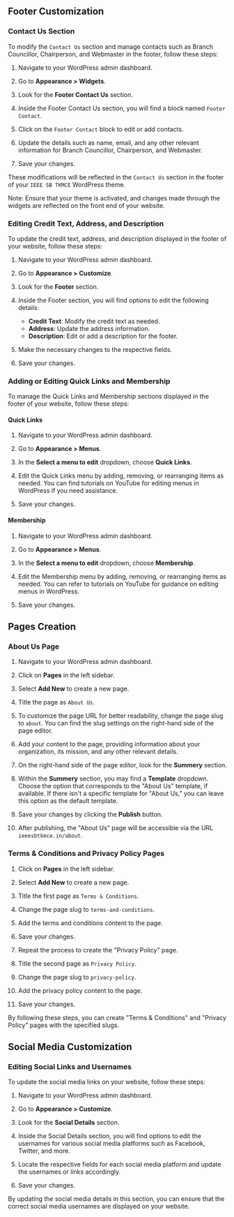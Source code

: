 ## Footer Customization

### Contact Us Section

To modify the `Contact Us` section and manage contacts such as Branch Councillor, Chairperson, and Webmaster in the footer, follow these steps:

1. Navigate to your WordPress admin dashboard.
2. Go to **Appearance > Widgets**.

3. Look for the **Footer Contact Us** section.

4. Inside the Footer Contact Us section, you will find a block named `Footer Contact`.

5. Click on the `Footer Contact` block to edit or add contacts.

6. Update the details such as name, email, and any other relevant information for Branch Councillor, Chairperson, and Webmaster.

7. Save your changes.

These modifications will be reflected in the `Contact Us` section in the footer of your `IEEE SB TKMCE` WordPress theme.

Note: Ensure that your theme is activated, and changes made through the widgets are reflected on the front end of your website.

### Editing Credit Text, Address, and Description

To update the credit text, address, and description displayed in the footer of your website, follow these steps:

1. Navigate to your WordPress admin dashboard.

2. Go to **Appearance > Customize**.

3. Look for the **Footer** section.

4. Inside the Footer section, you will find options to edit the following details:

   - **Credit Text**: Modify the credit text as needed.
   - **Address**: Update the address information.
   - **Description**: Edit or add a description for the footer.

5. Make the necessary changes to the respective fields.

6. Save your changes.

### Adding or Editing Quick Links and Membership

To manage the Quick Links and Membership sections displayed in the footer of your website, follow these steps:

#### Quick Links

1. Navigate to your WordPress admin dashboard.

2. Go to **Appearance > Menus**.

3. In the **Select a menu to edit** dropdown, choose **Quick Links**.

4. Edit the Quick Links menu by adding, removing, or rearranging items as needed. You can find tutorials on YouTube for editing menus in WordPress if you need assistance.

5. Save your changes.

#### Membership

1. Navigate to your WordPress admin dashboard.

2. Go to **Appearance > Menus**.

3. In the **Select a menu to edit** dropdown, choose **Membership**.

4. Edit the Membership menu by adding, removing, or rearranging items as needed. You can refer to tutorials on YouTube for guidance on editing menus in WordPress.

5. Save your changes.

## Pages Creation

### About Us Page

1. Navigate to your WordPress admin dashboard.

2. Click on **Pages** in the left sidebar.

3. Select **Add New** to create a new page.

4. Title the page as `About Us`.

5. To customize the page URL for better readability, change the page slug to `about`. You can find the slug settings on the right-hand side of the page editor.

6. Add your content to the page, providing information about your organization, its mission, and any other relevant details.

7. On the right-hand side of the page editor, look for the **Summery** section.

8. Within the **Summery** section, you may find a **Template** dropdown. Choose the option that corresponds to the "About Us" template, if available. If there isn't a specific template for "About Us," you can leave this option as the default template.

9. Save your changes by clicking the **Publish** button.

10. After publishing, the "About Us" page will be accessible via the URL `ieeesbtkmce.in/about`.

### Terms & Conditions and Privacy Policy Pages

1. Click on **Pages** in the left sidebar.

2. Select **Add New** to create a new page.

3. Title the first page as `Terms & Conditions`.

4. Change the page slug to `terms-and-conditions`.

5. Add the terms and conditions content to the page.

6. Save your changes.

7. Repeat the process to create the "Privacy Policy" page.

8. Title the second page as `Privacy Policy`.

9. Change the page slug to `privacy-policy`.

10. Add the privacy policy content to the page.

11. Save your changes.

By following these steps, you can create "Terms & Conditions" and "Privacy Policy" pages with the specified slugs.

## Social Media Customization

### Editing Social Links and Usernames

To update the social media links on your website, follow these steps:

1. Navigate to your WordPress admin dashboard.

2. Go to **Appearance > Customize**.

3. Look for the **Social Details** section.

4. Inside the Social Details section, you will find options to edit the usernames for various social media platforms such as Facebook, Twitter, and more.

5. Locate the respective fields for each social media platform and update the usernames or links accordingly.

6. Save your changes.

By updating the social media details in this section, you can ensure that the correct social media usernames are displayed on your website.
